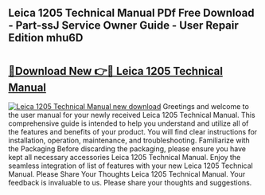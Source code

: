 ## Leica 1205 Technical Manual PDf Free Download - Part-ssJ Service Owner Guide - User Repair Edition mhu6D

# <h2><a href="http://bc63305.oget.top/?id=Leica+1205+Technical+Manual">🔗Download New 👉🔴 Leica 1205 Technical Manual</a></h2>

[![Leica 1205 Technical Manual new download](https://i.imgur.com/5g1atiW.png)](http://bc63305.oget.top/?id=Leica+1205+Technical+Manual)
Greetings and welcome to the user manual for your newly received Leica 1205 Technical Manual. This comprehensive guide is intended to help you understand and utilize all of the features and benefits of your product. You will find clear instructions for installation, operation, maintenance, and troubleshooting. Familiarize with the Packaging Before discarding the packaging, please ensure you have kept all necessary accessories Leica 1205 Technical Manual. Enjoy the seamless integration of list of features with your new Leica 1205 Technical Manual. Please Share Your Thoughts Leica 1205 Technical Manual. Your feedback is invaluable to us. Please share your thoughts and suggestions.
